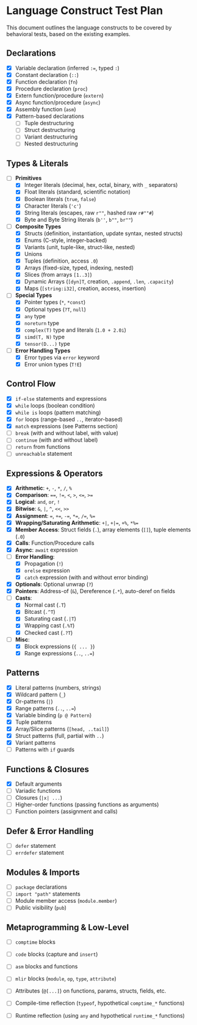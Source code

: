 
# Language Construct Test Plan

This document outlines the language constructs to be covered by behavioral tests, based on the existing examples.

## Declarations
- [x] Variable declaration (inferred `:=`, typed `:`)
- [x] Constant declaration (`::`)
- [x] Function declaration (`fn`)
- [x] Procedure declaration (`proc`)
- [x] Extern function/procedure (`extern`)
- [x] Async function/procedure (`async`)
- [x] Assembly function (`asm`)
- [x] Pattern-based declarations
  - [ ] Tuple destructuring
  - [ ] Struct destructuring
  - [ ] Variant destructuring
  - [ ] Nested destructuring

## Types & Literals
- [ ] **Primitives**
  - [x] Integer literals (decimal, hex, octal, binary, with `_` separators)
  - [x] Float literals (standard, scientific notation)
  - [x] Boolean literals (`true`, `false`)
  - [x] Character literals (`'c'`)
  - [x] String literals (escapes, raw `r""`, hashed raw `r#""#`)
  - [x] Byte and Byte String literals (`b''`, `b""`, `br""`)
- [ ] **Composite Types**
  - [x] Structs (definition, instantiation, update syntax, nested structs)
  - [x] Enums (C-style, integer-backed)
  - [x] Variants (unit, tuple-like, struct-like, nested)
  - [x] Unions
  - [x] Tuples (definition, access `.0`)
  - [x] Arrays (fixed-size, typed, indexing, nested)
  - [x] Slices (from arrays `[1..3]`)
  - [x] Dynamic Arrays (`[dyn]T`, creation, `.append`, `.len`, `.capacity`)
  - [x] Maps (`[string:i32]`, creation, access, insertion)
- [ ] **Special Types**
  - [x] Pointer types (`*`, `*const`)
  - [x] Optional types (`?T`, `null`)
  - [x] `any` type
  - [x] `noreturn` type
  - [x] `complex(T)` type and literals (`1.0 + 2.0i`)
  - [x] `simd(T, N)` type
  - [x] `tensor(D...)` type
- [ ] **Error Handling Types**
  - [x] Error types via `error` keyword
  - [x] Error union types (`T!E`)

## Control Flow
- [x] `if-else` statements and expressions
- [x] `while` loops (boolean condition)
- [x] `while is` loops (pattern matching)
- [x] `for` loops (range-based `..`, iterator-based)
- [x] `match` expressions (see Patterns section)
- [ ] `break` (with and without label, with value)
- [ ] `continue` (with and without label)
- [ ] `return` from functions
- [ ] `unreachable` statement

## Expressions & Operators
- [x] **Arithmetic**: `+`, `-`, `*`, `/`, `%`
- [x] **Comparison**: `==`, `!=`, `<`, `>`, `<=`, `>=`
- [x] **Logical**: `and`, `or`, `!`
- [x] **Bitwise**: `&`, `|`, `^`, `<<`, `>>`
- [x] **Assignment**: `=`, `+=`, `-=`, `*=`, `/=`, `%=`
- [x] **Wrapping/Saturating Arithmetic**: `+|`, `+|=`, `+%`, `*%=`
- [x] **Member Access**: Struct fields (`.`), array elements (`[]`), tuple elements (`.0`)
- [x] **Calls**: Function/Procedure calls
- [x] **Async**: `await` expression
- [ ] **Error Handling**:
  - [x] Propagation (`!`)
  - [x] `orelse` expression
  - [x] `catch` expression (with and without error binding)
- [x] **Optionals**: Optional unwrap (`?`)
- [x] **Pointers**: Address-of (`&`), Dereference (`.*`), auto-deref on fields
- [ ] **Casts**:
  - [x] Normal cast (`.T`)
  - [x] Bitcast (`.^T`)
  - [x] Saturating cast (`.|T`)
  - [x] Wrapping cast (`.%T`)
  - [x] Checked cast (`.?T`)
- [ ] **Misc**:
  - [x] Block expressions (`{ ... }`)
  - [x] Range expressions (`..`, `..=`)

## Patterns
- [x] Literal patterns (numbers, strings)
- [x] Wildcard pattern (`_`)
- [x] Or-patterns (`|`)
- [x] Range patterns (`..`, `..=`)
- [x] Variable binding (`p @ Pattern`)
- [x] Tuple patterns
- [x] Array/Slice patterns (`[head, ..tail]`)
- [x] Struct patterns (full, partial with `..`)
- [x] Variant patterns
- [ ] Patterns with `if` guards

## Functions & Closures
- [x] Default arguments
- [ ] Variadic functions
- [ ] Closures (`|x| ...`)
- [ ] Higher-order functions (passing functions as arguments)
- [ ] Function pointers (assignment and calls)

## Defer & Error Handling
- [ ] `defer` statement
- [ ] `errdefer` statement

## Modules & Imports
- [ ] `package` declarations
- [ ] `import "path"` statements
- [ ] Module member access (`module.member`)
- [ ] Public visibility (`pub`)

## Metaprogramming & Low-Level
- [ ] `comptime` blocks
- [ ] `code` blocks (capture and `insert`)
- [ ] `asm` blocks and functions
- [ ] `mlir` blocks (`module`, `op`, `type`, `attribute`)
- [ ] Attributes (`@[...]`) on functions, params, structs, fields, etc.
- [ ] Compile-time reflection (`typeof`, hypothetical `comptime_*` functions)
- [ ] Runtime reflection (using `any` and hypothetical `runtime_*` functions)

